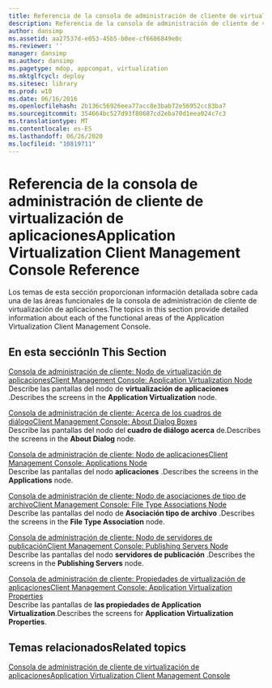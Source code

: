 ```yaml
---
title: Referencia de la consola de administración de cliente de virtualización de aplicaciones
description: Referencia de la consola de administración de cliente de virtualización de aplicaciones
author: dansimp
ms.assetid: aa27537d-e053-45b5-b0ee-cf6606849e0c
ms.reviewer: ''
manager: dansimp
ms.author: dansimp
ms.pagetype: mdop, appcompat, virtualization
ms.mktglfcycl: deploy
ms.sitesec: library
ms.prod: w10
ms.date: 06/16/2016
ms.openlocfilehash: 2b136c56926eea77acc8e3bab72e56952cc83ba7
ms.sourcegitcommit: 354664bc527d93f80687cd2eba70d1eea024c7c3
ms.translationtype: MT
ms.contentlocale: es-ES
ms.lasthandoff: 06/26/2020
ms.locfileid: "10819711"
---
```

# <span data-ttu-id="55cb1-103">Referencia de la consola de administración de cliente de virtualización de aplicaciones</span><span class="sxs-lookup"><span data-stu-id="55cb1-103">Application Virtualization Client Management Console Reference</span></span>


<span data-ttu-id="55cb1-104">Los temas de esta sección proporcionan información detallada sobre cada una de las áreas funcionales de la consola de administración de cliente de virtualización de aplicaciones.</span><span class="sxs-lookup"><span data-stu-id="55cb1-104">The topics in this section provide detailed information about each of the functional areas of the Application Virtualization Client Management Console.</span></span>

## <span data-ttu-id="55cb1-105">En esta sección</span><span class="sxs-lookup"><span data-stu-id="55cb1-105">In This Section</span></span>


<a href="" id="client-management-console--application-virtualization-node"></a>[<span data-ttu-id="55cb1-106">Consola de administración de cliente: Nodo de virtualización de aplicaciones</span><span class="sxs-lookup"><span data-stu-id="55cb1-106">Client Management Console: Application Virtualization Node</span></span>](client-management-console-application-virtualization-node.md)  
<span data-ttu-id="55cb1-107">Describe las pantallas del nodo de **virtualización de aplicaciones** .</span><span class="sxs-lookup"><span data-stu-id="55cb1-107">Describes the screens in the **Application Virtualization** node.</span></span>

<a href="" id="client-management-console--about-dialog-boxes"></a>[<span data-ttu-id="55cb1-108">Consola de administración de cliente: Acerca de los cuadros de diálogo</span><span class="sxs-lookup"><span data-stu-id="55cb1-108">Client Management Console: About Dialog Boxes</span></span>](client-management-console-about-dialog-boxes.md)  
<span data-ttu-id="55cb1-109">Describe las pantallas del nodo del **cuadro de diálogo acerca** de.</span><span class="sxs-lookup"><span data-stu-id="55cb1-109">Describes the screens in the **About Dialog** node.</span></span>

<a href="" id="client-management-console--applications-node"></a>[<span data-ttu-id="55cb1-110">Consola de administración de cliente: Nodo de aplicaciones</span><span class="sxs-lookup"><span data-stu-id="55cb1-110">Client Management Console: Applications Node</span></span>](client-management-console-applications-node.md)  
<span data-ttu-id="55cb1-111">Describe las pantallas del nodo **aplicaciones** .</span><span class="sxs-lookup"><span data-stu-id="55cb1-111">Describes the screens in the **Applications** node.</span></span>

<a href="" id="client-management-console--file-type-associations-node"></a>[<span data-ttu-id="55cb1-112">Consola de administración de cliente: Nodo de asociaciones de tipo de archivo</span><span class="sxs-lookup"><span data-stu-id="55cb1-112">Client Management Console: File Type Associations Node</span></span>](client-management-console-file-type-associations-node.md)  
<span data-ttu-id="55cb1-113">Describe las pantallas del nodo de **Asociación tipo de archivo** .</span><span class="sxs-lookup"><span data-stu-id="55cb1-113">Describes the screens in the **File Type Association** node.</span></span>

<a href="" id="client-management-console--publishing-servers-node"></a>[<span data-ttu-id="55cb1-114">Consola de administración de cliente: Nodo de servidores de publicación</span><span class="sxs-lookup"><span data-stu-id="55cb1-114">Client Management Console: Publishing Servers Node</span></span>](client-management-console-publishing-servers-node.md)  
<span data-ttu-id="55cb1-115">Describe las pantallas del nodo **servidores de publicación** .</span><span class="sxs-lookup"><span data-stu-id="55cb1-115">Describes the screens in the **Publishing Servers** node.</span></span>

<a href="" id="client-management-console--application-virtualization-properties"></a>[<span data-ttu-id="55cb1-116">Consola de administración de cliente: Propiedades de virtualización de aplicaciones</span><span class="sxs-lookup"><span data-stu-id="55cb1-116">Client Management Console: Application Virtualization Properties</span></span>](client-management-console-application-virtualization-properties.md)  
<span data-ttu-id="55cb1-117">Describe las pantallas de **las propiedades de Application Virtualization**.</span><span class="sxs-lookup"><span data-stu-id="55cb1-117">Describes the screens for **Application Virtualization Properties**.</span></span>

## <span data-ttu-id="55cb1-118">Temas relacionados</span><span class="sxs-lookup"><span data-stu-id="55cb1-118">Related topics</span></span>


[<span data-ttu-id="55cb1-119">Consola de administración de cliente de virtualización de aplicaciones</span><span class="sxs-lookup"><span data-stu-id="55cb1-119">Application Virtualization Client Management Console</span></span>](application-virtualization-client-management-console.md)

 

 





